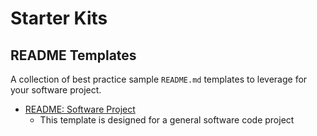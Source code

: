 # Starter Kits

## README Templates

A collection of best practice sample `README.md` templates to leverage for your software project.

* [README: Software Project](READMEs/README-sw-proj-template.md)
  * This template is designed for a general software code project